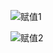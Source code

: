 
![赋值1](https://user-images.githubusercontent.com/14196107/56018642-3f68e680-5d35-11e9-8477-487aa6d229f1.png)

![赋值2](https://user-images.githubusercontent.com/14196107/56018598-2829f900-5d35-11e9-9fbf-0986a164c45e.png)
